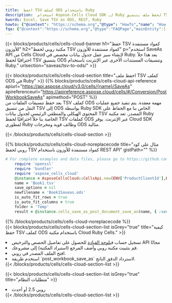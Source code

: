 ```yaml
---
title:  احفظ TSV كملف ODS باستخدام Ruby
description:  استخدام Aspose.Cells Cloud SDK لـ Ruby لحفظ ملف بتنسيق TSV كملف بتنسيق ODS.
kwords: Excel, Save TSV as ODS, REST, Ruby
howto: {"@context": "https://schema.org","@type": "HowTo","name": "How to save TSV as ODS using the Cells Cloud Ruby library.","description": "How to save TSV as ODS using the Cells Cloud Ruby library.","image": {"@type": "ImageObject"},"url": "/ruby/saveas/tsv-to-ods/","step": [{ "@type": "HowToStep","name": "How to save TSV as ODS using the Cells Cloud Ruby library. step 1", "image": {"@type": "ImageObject",},"url": "/ruby/saveas/tsv-to-ods/","text": "Register an account at <a href='https://dashboard.aspose.cloud/'>Dashboard</a> to get free API quota & authorization details",},{ "@type": "HowToStep","name": "How to save TSV as ODS using the Cells Cloud Ruby library. step 1", "image": {"@type": "ImageObject",},"url": "/ruby/saveas/tsv-to-ods/","text": "Install Ruby library and add the reference (import the library) to your project.",},{ "@type": "HowToStep","name": "How to save TSV as ODS using the Cells Cloud Ruby library. step 1", "image": {"@type": "ImageObject",},"url": "/ruby/saveas/tsv-to-ods/","text": "Open the source file in Ruby.",},{ "@type": "HowToStep","name": "How to save TSV as ODS using the Cells Cloud Ruby library. step 1", "image": {"@type": "ImageObject",},"url": "/ruby/saveas/tsv-to-ods/","text": "Use the `post_workbook_save_as` method to retrieve the resulting stream.",}, ],"supply": {"@type": "HowToSupply","name": "document"},"tool": [{"@type": "HowToTool","name": "RubyMine, Visual Studio Code, Aptana Studio, NetBeans"},{"@type": "HowToTool","name": "Aspose Cells"}],"totalTime": "PT6M"}
fqa: {"@context":"https://schema.org","@type":"FAQPage","mainEntity":[{"@type":"Question","name":"Why save file as other formats file in C# using REST API?","acceptedAnswer":{"@type":"Answer","text":"Documents are encoded in many ways, and some files may be incompatible with the software you use. To open and read such files, just save them as appropriate file formats.<br/><ol><li>Install .NET SDK and add the reference (import the library) to your project.</li><li>Open the source file in C# using REST API.</li><li>Call the PostWorkbookSaveAsRequest() method, passing an output filename with required extension.</li><li>Get the result of save as a separate file.</li></ol>"}},{"@type":"Question","name":"What file formats can I save as with your C# library?","acceptedAnswer":{"@type":"Answer","text":"We support a variety of file formats for conversion using .NET library, including XLSX, Excel, xls , PDF, CSV, HTML, Markdown, XML, PNG, JPG, TIFF, Json, TXT and many more."}},{"@type":"Question","name":"What is the maximum allowed file size for conversion using this .NET library?","acceptedAnswer":{"@type":"Answer","text":"There are no file size limits for format conversions using .NET library."}}]}
---
```

{{< blocks/products/cells/cells-cloud-banner h1="حفظ TSV كمواد مستنفدة للأوزون" h2="مكتبة روبي لحفظ TSV كمواد مستنفدة للأوزون" p="استخدم SaveAs API من Cells Cloud لإنشاء سير عمل جدول بيانات مخصص في Ruby. يعد هذا حلاً احترافيًا لحفظ TSV بتنسيق ODS وتنسيقات المستندات الأخرى عبر الإنترنت باستخدام Ruby." urlsection="saveas/tsv-to-ods/" >}}

{{< blocks/products/cells/cells-cloud-section title="احفظ ملف TSV كملف ODS في Ruby" >}}
{{% blocks/products/cells/cells-cloud-api-reference apiurl="https://api.aspose.cloud/v3.0/cells/{name}/SaveAs" apireferenceurl="https://apireference.aspose.cloud/cells/#/Conversion/PostWorkbookSaveAs" apimethod="POST" %}}
<br/>
يعد حفظ تنسيقات الملفات من TSV كملف ODS مهمة معقدة. يتم تنفيذ جميع عمليات النقل من تنسيق TSV إلى ODS بواسطة Ruby SDK الخاص بنا مع الحفاظ على المحتوى الهيكلي والمنطقي الرئيسي لجدول بيانات TSV المصدر. تعد مكتبة Ruby الخاصة بنا حلاً احترافيًا لحفظ TSV كملفات ODS عبر الإنترنت. يوفر Cloud SDK لمطوري Ruby وظائف قوية ومخرجات ODS مثالية.

{{< /blocks/products/cells/cells-cloud-section >}}

{{% blocks/products/cells/cells-cloud-noreplacecode title="مثال على كود روبي لحفظ TSV كمواد مستنفدة للأوزون باستخدام REST API" gistPath="" %}}
  
```ruby
# For complete examples and data files, please go to https://github.com/aspose-cells-cloud/aspose-cells-cloud-ruby/
    require 'openssl'
    require 'bundler'
    require 'aspose_cells_cloud'
    @instance = AsposeCellsCloud::CellsApi.new(ENV['ProductClientId'],ENV['ProductClientSecret'])
    name = 'Book1.tsv'
    save_options = nil
    newfilename = 'Book1Saveas.ods'
    is_auto_fit_rows = true
    is_auto_fit_columns = true
    folder = 'Temp'
    result = @instance.cells_save_as_post_document_save_as(name, { :save_options=>save_options, :newfilename=>(folder+"/"+newfilename), :is_auto_fit_rows=>is_auto_fit_rows, :is_auto_fit_columns=>is_auto_fit_columns, :folder=>folder})
```
  
{{% /blocks/products/cells/cells-cloud-noreplacecode %}}
<br/>
{{< blocks/products/cells/cells-cloud-section-list isGrey="true" title="كيفية حفظ TSV كملف ODS باستخدام مكتبة Cloud Ruby Cells." >}}
<li> تسجيل حساب في<a href="https://dashboard.aspose.cloud/">لوحة القيادة</a> للحصول على تفاصيل الحصص والترخيص API مجانًا</li>
<li>قم بتثبيت مكتبة روبي وأضف المرجع (استيراد المكتبة) إلى مشروعك.</li>
<li>افتح الملف المصدر في روبي.</li>
<li>استخدم طريقة `post_workbook_save_as` لاسترداد الدفق الناتج.</li>
{{< /blocks/products/cells/cells-cloud-section-list >}}

{{< blocks/products/cells/cells-cloud-section-list isGrey="true" title="متطلبات النظام" >}}
<li>روبي 2.5 أو أحدث</li>
{{< /blocks/products/cells/cells-cloud-section-list >}}
